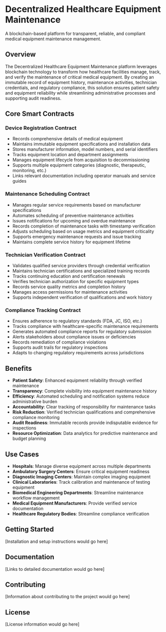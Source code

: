 # Decentralized Healthcare Equipment Maintenance

A blockchain-based platform for transparent, reliable, and compliant medical equipment maintenance management.

## Overview

The Decentralized Healthcare Equipment Maintenance platform leverages blockchain technology to transform how healthcare facilities manage, track, and verify the maintenance of critical medical equipment. By creating an immutable record of equipment history, maintenance activities, technician credentials, and regulatory compliance, this solution ensures patient safety and equipment reliability while streamlining administrative processes and supporting audit readiness.

## Core Smart Contracts

### Device Registration Contract
- Records comprehensive details of medical equipment
- Maintains immutable equipment specifications and installation data
- Stores manufacturer information, model numbers, and serial identifiers
- Tracks equipment location and department assignments
- Manages equipment lifecycle from acquisition to decommissioning
- Supports multiple equipment categories (diagnostic, therapeutic, monitoring, etc.)
- Links relevant documentation including operator manuals and service guides

### Maintenance Scheduling Contract
- Manages regular service requirements based on manufacturer specifications
- Automates scheduling of preventive maintenance activities
- Issues notifications for upcoming and overdue maintenance
- Records completion of maintenance tasks with timestamp verification
- Adjusts scheduling based on usage metrics and equipment criticality
- Supports emergency maintenance requests and issue tracking
- Maintains complete service history for equipment lifetime

### Technician Verification Contract
- Validates qualified service providers through credential verification
- Maintains technician certifications and specialized training records
- Tracks continuing education and certification renewals
- Verifies technician authorization for specific equipment types
- Records service quality metrics and completion history
- Manages access permissions for maintenance activities
- Supports independent verification of qualifications and work history

### Compliance Tracking Contract
- Ensures adherence to regulatory standards (FDA, JC, ISO, etc.)
- Tracks compliance with healthcare-specific maintenance requirements
- Generates automated compliance reports for regulatory submission
- Alerts stakeholders about compliance issues or deficiencies
- Records remediation of compliance violations
- Supports audit trails for regulatory inspections
- Adapts to changing regulatory requirements across jurisdictions

## Benefits

- **Patient Safety**: Enhanced equipment reliability through verified maintenance
- **Transparency**: Complete visibility into equipment maintenance history
- **Efficiency**: Automated scheduling and notification systems reduce administrative burden
- **Accountability**: Clear tracking of responsibility for maintenance tasks
- **Risk Reduction**: Verified technician qualifications and comprehensive compliance monitoring
- **Audit Readiness**: Immutable records provide indisputable evidence for inspections
- **Resource Optimization**: Data analytics for predictive maintenance and budget planning

## Use Cases

- **Hospitals**: Manage diverse equipment across multiple departments
- **Ambulatory Surgery Centers**: Ensure critical equipment readiness
- **Diagnostic Imaging Centers**: Maintain complex imaging equipment
- **Clinical Laboratories**: Track calibration and maintenance of testing equipment
- **Biomedical Engineering Departments**: Streamline maintenance workflow management
- **Medical Equipment Manufacturers**: Provide verified service documentation
- **Healthcare Regulatory Bodies**: Streamline compliance verification

## Getting Started

[Installation and setup instructions would go here]

## Documentation

[Links to detailed documentation would go here]

## Contributing

[Information about contributing to the project would go here]

## License

[License information would go here]
